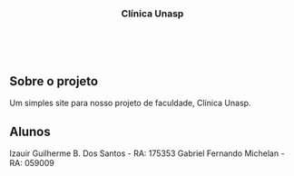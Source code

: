<!-- PROJECT LOGO -->
  <h3 align="center">Clínica Unasp</h3>

  <p align="center">
    <br />
    <br />
    <br />
  </p>
</p>

## Sobre o projeto

Um simples site para nosso projeto de faculdade, Clínica Unasp.

<!-- CONTACT -->
## Alunos

Izauir Guilherme B. Dos Santos - RA: 175353
Gabriel Fernando Michelan - RA: 059009